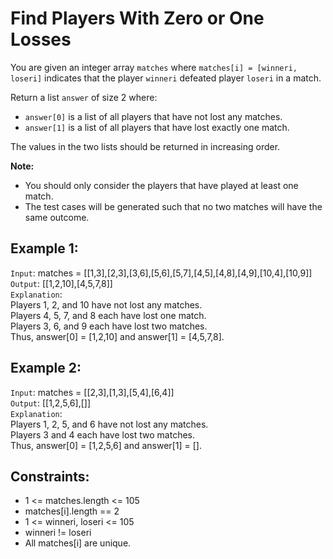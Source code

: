 # Find Players With Zero or One Losses

You are given an integer array `matches` where `matches[i] = [winneri, loseri]` indicates that the player `winneri` defeated player `loseri` in a match.

Return a list `answer` of size 2 where:

- `answer[0]` is a list of all players that have not lost any matches.
- `answer[1]` is a list of all players that have lost exactly one match.

The values in the two lists should be returned in increasing order.

**Note:**

- You should only consider the players that have played at least one match.
- The test cases will be generated such that no two matches will have the same outcome.

## Example 1:

`Input`: matches =  [[1,3],[2,3],[3,6],[5,6],[5,7],[4,5],[4,8],[4,9],[10,4],[10,9]]  
`Output`: [[1,2,10],[4,5,7,8]]  
`Explanation`:  
Players 1, 2, and 10 have not lost any matches.   
Players 4, 5, 7, and 8 each have lost one match.  
Players 3, 6, and 9 each have lost two matches.  
Thus, answer[0] = [1,2,10] and answer[1] = [4,5,7,8].  


## Example 2:
`Input`: matches = [[2,3],[1,3],[5,4],[6,4]]  
`Output`: [[1,2,5,6],[]]  
`Explanation`:  
Players 1, 2, 5, and 6 have not lost any matches.  
Players 3 and 4 each have lost two matches.  
Thus, answer[0] = [1,2,5,6] and answer[1] = [].  
 

## Constraints:

- 1 <= matches.length <= 105  
- matches[i].length == 2  
- 1 <= winneri, loseri <= 105  
- winneri != loseri  
- All matches[i] are unique.  
